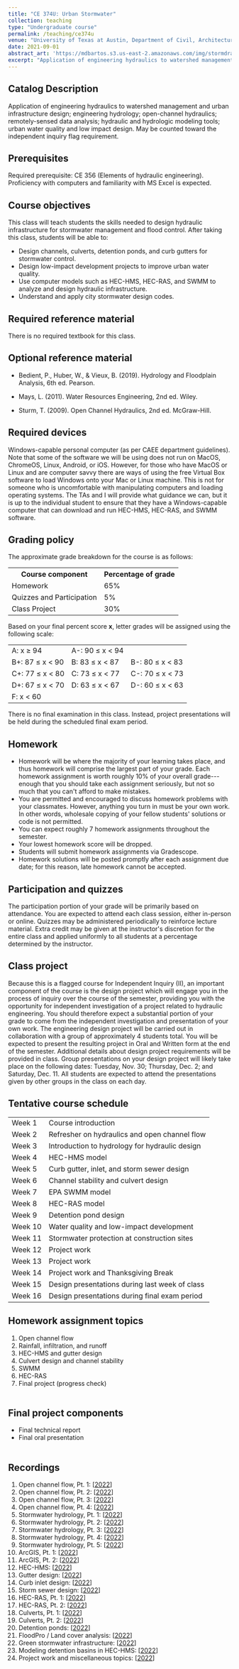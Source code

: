 ```yaml
---
title: "CE 374U: Urban Stormwater"
collection: teaching
type: "Undergraduate course"
permalink: /teaching/ce374u
venue: "University of Texas at Austin, Department of Civil, Architectural and Environmental Engineering"
date: 2021-09-01
abstract_art: 'https://mdbartos.s3.us-east-2.amazonaws.com/img/stormdrains.png'
excerpt: "Application of engineering hydraulics to watershed management and urban infrastructure design; engineering hydrology; open-channel hydraulics; remotely-sensed data analysis; hydraulic and hydrologic modeling tools; urban water quality and low impact design."
---
```


## Catalog Description

Application of engineering hydraulics to watershed management and urban
infrastructure design; engineering hydrology; open-channel hydraulics;
remotely-sensed data analysis; hydraulic and hydrologic modeling tools; urban
water quality and low impact design. May be counted toward the independent
inquiry flag requirement.

## Prerequisites

Required prerequisite: CE 356 (Elements of hydraulic engineering). Proficiency
with computers and familiarity with MS Excel is expected.

## Course objectives

This class will teach students the skills needed to design hydraulic
infrastructure for stormwater management and flood control. After taking this
class, students will be able to:

- Design channels, culverts, detention ponds, and curb gutters for
  stormwater control.
- Design low-impact development projects to improve urban water quality.
- Use computer models such as HEC-HMS, HEC-RAS, and SWMM to analyze and design
  hydraulic infrastructure.
- Understand and apply city stormwater design codes.

## Required reference material

There is no required textbook for this class.

## Optional reference material

- Bedient, P., Huber, W., & Vieux, B. (2019). Hydrology and Floodplain Analysis,
  6th ed. Pearson.

- Mays, L. (2011). Water Resources Engineering, 2nd ed. Wiley.

- Sturm, T. (2009). Open Channel Hydraulics, 2nd ed. McGraw-Hill.

## Required devices 

Windows-capable personal computer (as per CAEE department guidelines). Note that
some of the software we will be using does not run on MacOS, ChromeOS, Linux,
Android, or iOS. However, for those who have MacOS or Linux and are computer
savvy there are ways of using the free Virtual Box software to load Windows onto
your Mac or Linux machine. This is not for someone who is uncomfortable with
manipulating computers and loading operating systems. The TAs and I will provide
what guidance we can, but it is up to the individual student to ensure that they
have a Windows-capable computer that can download and run HEC-HMS, HEC-RAS, and
SWMM software.

## Grading policy

The approximate grade breakdown for the course is as follows:

<table>
  <tr>
    <th>Course component</th>
    <th>Percentage of grade</th>
  </tr>
  <tr>
    <td>Homework</td>
    <td>65%</td>
  </tr>
  <tr>
    <td>Quizzes and Participation</td>
    <td>5%</td>
  </tr>
  <tr>
    <td>Class Project</td>
    <td>30%</td>
  </tr>
</table>

Based on your final percent score <b>x</b>, letter grades will be assigned using the following scale:

<table>
    <tbody>
        <tr>
            <td>A: x ≥ 94</td>
            <td>A-: 90 ≤ x &lt; 94</td>
            <td></td>
        </tr>
        <tr>
            <td>B+: 87 ≤ x &lt; 90</td>
            <td>B: 83 ≤ x &lt; 87</td>
            <td>B-: 80 ≤ x &lt; 83</td>
        </tr>
        <tr>
            <td>C+: 77 ≤ x &lt; 80</td>
            <td>C: 73 ≤ x &lt; 77</td>
            <td>C-: 70 ≤ x &lt; 73</td>
        </tr>
        <tr>
            <td>D+: 67 ≤ x &lt; 70</td>
            <td>D: 63 ≤ x &lt; 67</td>
            <td>D-: 60 ≤ x &lt; 63</td>
        </tr>
        <tr>
            <td>F: x &lt; 60</td>
            <td></td>
            <td></td>
        </tr>
    </tbody>
</table>

There is no final examination in this class. Instead, project presentations will
be held during the scheduled final exam period.

## Homework

- Homework will be where the majority of your learning takes place, and thus homework will comprise the largest part of your grade. Each homework assignment is worth roughly 10% of your overall grade---enough that you should take each assignment seriously, but not so much that you can't afford to make mistakes.
- You are permitted and encouraged to discuss homework problems with your classmates. However, anything you turn in must be your own work. In other words, wholesale copying of your fellow students' solutions or code is not permitted.
- You can expect roughly 7 homework assignments throughout the semester.
- Your lowest homework score will be dropped.
- Students will submit homework assignments via Gradescope.
- Homework solutions will be posted promptly after each assignment due date; for this reason, late homework cannot be accepted.

## Participation and quizzes

The participation portion of your grade will be primarily based on attendance. You are expected to attend each class session, either in-person or online. Quizzes may be administered periodically to reinforce lecture material. Extra credit may be given at the instructor's discretion for the entire class and applied uniformly to all students at a percentage determined by the instructor.

## Class project

Because this is a flagged course for Independent Inquiry (II), an important component of the course is the design project which will engage you in the process of inquiry over the course of the semester, providing you with the opportunity for independent investigation of a project related to hydraulic engineering. You should therefore expect a substantial portion of your grade to come from the independent investigation and presentation of your own work. The engineering design project will be carried out in collaboration with a group of approximately 4 students total. You will be expected to present the resulting project in Oral and Written form at the end of the semester. Additional details about design project requirements will be provided in class. Group presentations on your design project will likely take place on the following dates: Tuesday, Nov. 30; Thursday, Dec. 2; and Saturday, Dec. 11. All students are expected to attend the presentations given by other groups in the class on each day.

## Tentative course schedule

<table>
    <tbody>
        <tr>
            <td>Week 1</td>
            <td>Course introduction</td>
        </tr>
        <tr>
            <td>Week 2</td>
            <td>Refresher on hydraulics and open channel flow</td>
        </tr>
        <tr>
            <td>Week 3</td>
            <td>Introduction to hydrology for hydraulic design</td>
        </tr>
        <tr>
            <td>Week 4</td>
            <td>HEC-HMS model</td>
        </tr>
        <tr>
            <td>Week 5</td>
            <td>Curb gutter, inlet, and storm sewer design</td>
        </tr>
        <tr>
            <td>Week 6</td>
            <td>Channel stability and culvert design</td>
        </tr>
        <tr>
            <td>Week 7</td>
            <td>EPA SWMM model</td>
        </tr>
        <tr>
            <td>Week 8</td>
            <td>HEC-RAS model</td>
        </tr>
        <tr>
            <td>Week 9</td>
            <td>Detention pond design</td>
        </tr>
        <tr>
            <td>Week 10</td>
            <td>Water quality and low-impact development</td>
        </tr>
        <tr>
            <td>Week 11</td>
            <td>Stormwater protection at construction sites</td>
        </tr>
        <tr>
            <td>Week 12</td>
            <td>Project work</td>
        </tr>
        <tr>
            <td>Week 13</td>
            <td>Project work</td>
        </tr>
        <tr>
            <td>Week 14</td>
            <td>Project work and Thanksgiving Break</td>
        </tr>
        <tr>
            <td>Week 15</td>
            <td>Design presentations during last week of class</td>
        </tr>
        <tr>
            <td>Week 16</td>
            <td>Design presentations during final exam period</td>
        </tr>
    </tbody>
</table>

## Homework assignment topics

<ol>
    <li>Open channel flow</li>
    <li>Rainfall, infiltration, and runoff</li>
    <li>HEC-HMS and gutter design</li>
    <li>Culvert design and channel stability</li>
    <li>SWMM</li>
    <li>HEC-RAS</li>
    <li>Final project (progress check)<br /><br /></li>
</ol>

## Final project components

<ul>
    <li>Final technical report</li>
    <li>Final oral presentation<br /><br /></li>
</ul>

## Recordings

<ol>
    <li>Open channel flow, Pt. 1: [<a href="https://www.youtube.com/watch?v=rxTLGfIiDgw&list=PLHovUGJUgy1CGUAPj9UwRGqs83jyNZ73l&index=1">2022</a>]</li>
    <li>Open channel flow, Pt. 2: [<a href="https://www.youtube.com/watch?v=fc_LlCk74Is&list=PLHovUGJUgy1CGUAPj9UwRGqs83jyNZ73l&index=2">2022</a>]</li>
    <li>Open channel flow, Pt. 3: [<a href="https://www.youtube.com/watch?v=qXTEHGSDHWk&list=PLHovUGJUgy1CGUAPj9UwRGqs83jyNZ73l&index=3">2022</a>]</li>
    <li>Open channel flow, Pt. 4: [<a href="https://www.youtube.com/watch?v=mPobvowdohg&list=PLHovUGJUgy1CGUAPj9UwRGqs83jyNZ73l&index=4">2022</a>]</li>
    <li>Stormwater hydrology, Pt. 1: [<a href="https://www.youtube.com/watch?v=zuWv0NCsPiQ&list=PLHovUGJUgy1CGUAPj9UwRGqs83jyNZ73l&index=5">2022</a>]</li>
    <li>Stormwater hydrology, Pt. 2: [<a href="https://www.youtube.com/watch?v=JeNGWORIXgw&list=PLHovUGJUgy1CGUAPj9UwRGqs83jyNZ73l&index=6">2022</a>]</li>
    <li>Stormwater hydrology, Pt. 3: [<a href="https://www.youtube.com/watch?v=bNzS7Lpx6jc&list=PLHovUGJUgy1CGUAPj9UwRGqs83jyNZ73l&index=7">2022</a>]</li>
    <li>Stormwater hydrology, Pt. 4: [<a href="https://www.youtube.com/watch?v=isf7203s5o8&list=PLHovUGJUgy1CGUAPj9UwRGqs83jyNZ73l&index=8">2022</a>]</li>
    <li>Stormwater hydrology, Pt. 5: [<a href="https://www.youtube.com/watch?v=zxavSK92Qh0&list=PLHovUGJUgy1CGUAPj9UwRGqs83jyNZ73l&index=9">2022</a>]</li>
    <li>ArcGIS, Pt. 1: [<a href="https://www.youtube.com/watch?v=l-9oae765ho&list=PLHovUGJUgy1CGUAPj9UwRGqs83jyNZ73l&index=10">2022</a>]</li>
    <li>ArcGIS, Pt. 2: [<a href="https://www.youtube.com/watch?v=-aj9XHsChcs&list=PLHovUGJUgy1CGUAPj9UwRGqs83jyNZ73l&index=11">2022</a>]</li>
    <li>HEC-HMS: [<a href="https://www.youtube.com/watch?v=F_U-z8lU9uk&list=PLHovUGJUgy1CGUAPj9UwRGqs83jyNZ73l&index=12">2022</a>]</li>
    <li>Gutter design: [<a href="https://www.youtube.com/watch?v=CczNtLK-jGE&list=PLHovUGJUgy1CGUAPj9UwRGqs83jyNZ73l&index=13">2022</a>]</li>
    <li>Curb inlet design: [<a href="https://www.youtube.com/watch?v=9u4AV7yDizQ&list=PLHovUGJUgy1CGUAPj9UwRGqs83jyNZ73l&index=14">2022</a>]</li>
    <li>Storm sewer design: [<a href="https://www.youtube.com/watch?v=uiTdrxI4ljQ&list=PLHovUGJUgy1CGUAPj9UwRGqs83jyNZ73l&index=15">2022</a>]</li>
    <li>HEC-RAS, Pt. 1: [<a href="https://www.youtube.com/watch?v=N-yxEPndudM&list=PLHovUGJUgy1CGUAPj9UwRGqs83jyNZ73l&index=16">2022</a>]</li>
    <li>HEC-RAS, Pt. 2: [<a href="https://www.youtube.com/watch?v=EiJVUU1lh8s&list=PLHovUGJUgy1CGUAPj9UwRGqs83jyNZ73l&index=17">2022</a>]</li>
    <li>Culverts, Pt. 1: [<a href="https://www.youtube.com/watch?v=hJEWhSPWZ64&list=PLHovUGJUgy1CGUAPj9UwRGqs83jyNZ73l&index=18">2022</a>]</li>
    <li>Culverts, Pt. 2: [<a href="https://www.youtube.com/watch?v=Hh7d5Lntd5E&list=PLHovUGJUgy1CGUAPj9UwRGqs83jyNZ73l&index=19">2022</a>]</li>
    <li>Detention ponds: [<a href="https://www.youtube.com/watch?v=UX1W4UiKIoo&list=PLHovUGJUgy1CGUAPj9UwRGqs83jyNZ73l&index=20">2022</a>]</li>
    <li>FloodPro / Land cover analysis: [<a href="https://www.youtube.com/watch?v=6L-kslruSqA&list=PLHovUGJUgy1CGUAPj9UwRGqs83jyNZ73l&index=21">2022</a>]</li>
    <li>Green stormwater infrastructure: [<a href="https://www.youtube.com/watch?v=NLKdRq-F8g0&list=PLHovUGJUgy1CGUAPj9UwRGqs83jyNZ73l&index=22">2022</a>]</li>
    <li>Modeling detention basins in HEC-HMS: [<a href="https://www.youtube.com/watch?v=Gnow77qc9IA&list=PLHovUGJUgy1CGUAPj9UwRGqs83jyNZ73l&index=23">2022</a>]</li>
    <li>Project work and miscellaneous topics: [<a href="https://www.youtube.com/watch?v=MPe35MSukTo&list=PLHovUGJUgy1CGUAPj9UwRGqs83jyNZ73l&index=24">2022</a>]</li>
</ol>


